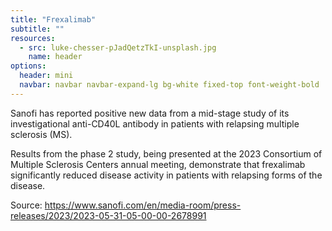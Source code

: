```yaml
---
title: "Frexalimab"
subtitle: ""
resources:
  - src: luke-chesser-pJadQetzTkI-unsplash.jpg
    name: header
options:
  header: mini
  navbar: navbar navbar-expand-lg bg-white fixed-top font-weight-bold
---
```


Sanofi has reported positive new data from a mid-stage study of its investigational anti-CD40L antibody in patients with relapsing multiple sclerosis (MS).

Results from the phase 2 study, being presented at the 2023 Consortium of Multiple Sclerosis Centers annual meeting, demonstrate that frexalimab significantly reduced disease activity in patients with relapsing forms of the disease.

Source: <https://www.sanofi.com/en/media-room/press-releases/2023/2023-05-31-05-00-00-2678991>